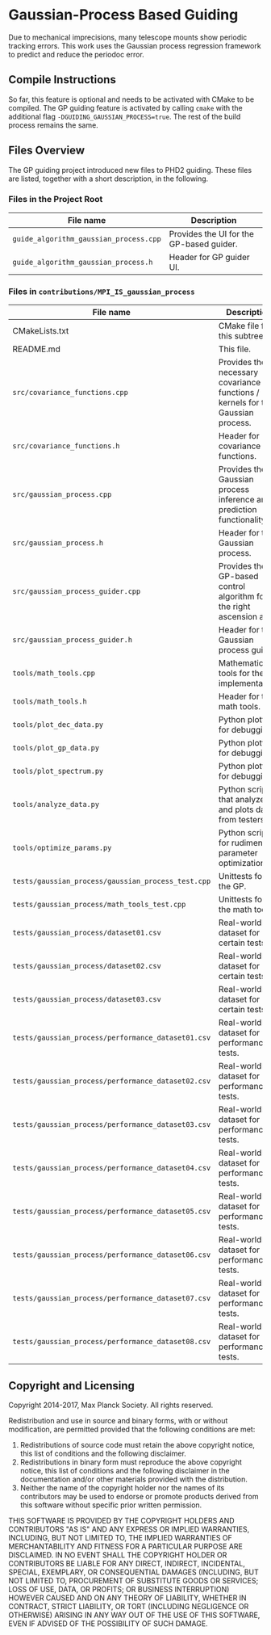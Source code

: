 Gaussian-Process Based Guiding
==============================

Due to mechanical imprecisions, many telescope mounts show periodic tracking
errors. This work uses the Gaussian process regression framework to predict and
reduce the periodoc error.

Compile Instructions
--------------------

So far, this feature is optional and needs to be activated with CMake to be
compiled. The GP guiding feature is activated by calling `cmake` with the
additional flag `-DGUIDING_GAUSSIAN_PROCESS=true`. The rest of the build process
remains the same.

Files Overview
--------------

The GP guiding project introduced new files to PHD2 guiding. These files are
listed, together with a short description, in the following.

### Files in the Project Root

|File name | Description|
|----------|------------|
|`guide_algorithm_gaussian_process.cpp` | Provides the UI for the GP-based guider.|
|`guide_algorithm_gaussian_process.h` | Header for GP guider UI.|

### Files in `contributions/MPI_IS_gaussian_process`

|File name | Description|
|----------|------------|
|CMakeLists.txt | CMake file for this subtree.|
|README.md | This file.|
|`src/covariance_functions.cpp` | Provides the necessary covariance functions / kernels for the Gaussian process.|
|`src/covariance_functions.h` | Header for covariance functions.|
|`src/gaussian_process.cpp` | Provides the Gaussian process inference and prediction functionality.|
|`src/gaussian_process.h` | Header for the Gaussian process.|
|`src/gaussian_process_guider.cpp` | Provides the GP-based control algorithm for the right ascension axis.|
|`src/gaussian_process_guider.h` | Header for the Gaussian process guider.|
|`tools/math_tools.cpp` | Mathematical tools for the GP implementation.|
|`tools/math_tools.h` | Header for the math tools.|
|`tools/plot_dec_data.py` | Python plotting for debugging.|
|`tools/plot_gp_data.py` | Python plotting for debugging.|
|`tools/plot_spectrum.py` | Python plotting for debugging.|
|`tools/analyze_data.py` | Python script that analyzes and plots data from testers.|
|`tools/optimize_params.py` | Python script for rudimentary parameter optimization.|
|`tests/gaussian_process/gaussian_process_test.cpp` | Unittests for the GP.|
|`tests/gaussian_process/math_tools_test.cpp` | Unittests for the math tools.|
|`tests/gaussian_process/dataset01.csv` | Real-world dataset for certain tests.|
|`tests/gaussian_process/dataset02.csv` | Real-world dataset for certain tests.|
|`tests/gaussian_process/dataset03.csv` | Real-world dataset for certain tests.|
|`tests/gaussian_process/performance_dataset01.csv` | Real-world dataset for performance tests.|
|`tests/gaussian_process/performance_dataset02.csv` | Real-world dataset for performance tests.|
|`tests/gaussian_process/performance_dataset03.csv` | Real-world dataset for performance tests.|
|`tests/gaussian_process/performance_dataset04.csv` | Real-world dataset for performance tests.|
|`tests/gaussian_process/performance_dataset05.csv` | Real-world dataset for performance tests.|
|`tests/gaussian_process/performance_dataset06.csv` | Real-world dataset for performance tests.|
|`tests/gaussian_process/performance_dataset07.csv` | Real-world dataset for performance tests.|
|`tests/gaussian_process/performance_dataset08.csv` | Real-world dataset for performance tests.|

Copyright and Licensing
-----------------------

Copyright 2014-2017, Max Planck Society.
All rights reserved.

Redistribution and use in source and binary forms, with or without modification,
are permitted provided that the following conditions are met:

1. Redistributions of source code must retain the above copyright notice, this list of conditions and the following disclaimer.
2. Redistributions in binary form must reproduce the above copyright notice, this list of conditions and the following disclaimer in the documentation and/or other materials provided with the distribution.
3. Neither the name of the copyright holder nor the names of its contributors may be used to endorse or promote products derived from this software without specific prior written permission.

THIS SOFTWARE IS PROVIDED BY THE COPYRIGHT HOLDERS AND CONTRIBUTORS "AS IS" AND
ANY EXPRESS OR IMPLIED WARRANTIES, INCLUDING, BUT NOT LIMITED TO, THE IMPLIED
WARRANTIES OF MERCHANTABILITY AND FITNESS FOR A PARTICULAR PURPOSE ARE DISCLAIMED.
IN NO EVENT SHALL THE COPYRIGHT HOLDER OR CONTRIBUTORS BE LIABLE FOR ANY DIRECT,
INDIRECT, INCIDENTAL, SPECIAL, EXEMPLARY, OR CONSEQUENTIAL DAMAGES (INCLUDING,
BUT NOT LIMITED TO, PROCUREMENT OF SUBSTITUTE GOODS OR SERVICES; LOSS OF USE,
DATA, OR PROFITS; OR BUSINESS INTERRUPTION) HOWEVER CAUSED AND ON ANY THEORY OF
LIABILITY, WHETHER IN CONTRACT, STRICT LIABILITY, OR TORT (INCLUDING NEGLIGENCE
OR OTHERWISE) ARISING IN ANY WAY OUT OF THE USE OF THIS SOFTWARE, EVEN IF ADVISED
OF THE POSSIBILITY OF SUCH DAMAGE.
